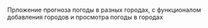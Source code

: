 Прложение прогноза погоды в разных городах, с функционалом добавления городов и просмотра погоды в городах
